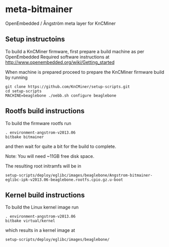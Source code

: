 meta-bitmainer
=============

OpenEmbedded / Ångström meta layer for KnCMiner

Setup instructoins
------------------

To build a KnCMiner firmware, first prepare a build machine as per OpenEmbedded Required software instructions at http://www.openembedded.org/wiki/Getting_started

When machine is prepared proceed to prepare the KnCMiner firmware build by running

    git clone https://github.com/KnCMiner/setup-scripts.git
    cd setup-scripts
    MACHINE=beaglebone ./oebb.sh configure beaglebone

Rootfs build instructions
----------------------------------
  
To build the firmware rootfs run

    . environment-angstrom-v2013.06
    bitbake bitmainer

and then wait for quite a bit for the build to complete.

Note: You will need ~11GB free disk space.

The resulting root initramfs will be in

    setup-scripts/deploy/eglibc/images/beaglebone/Angstrom-bitmainer-eglibc-ipk-v2013.06-beaglebone.rootfs.cpio.gz.u-boot


Kernel build instructions
-----------------------------------

To build the Linux kernel image run

    . environment-angstrom-v2013.06
    bitbake virtual/kernel

which results in a kernel image at

    setup-scripts/deploy/eglibc/images/beaglebone/
